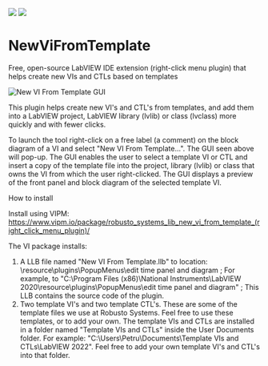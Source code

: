 <a href="https://www.vipm.io/package/robusto_systems_lib_new_vi_from_template_(right_click_menu_plugin)/"> <img src="https://www.vipm.io/package/robusto_systems_lib_new_vi_from_template_(right_click_menu_plugin)/badge.svg?metric=installs"></a> <a href="https://www.vipm.io/package/robusto_systems_lib_new_vi_from_template_(right_click_menu_plugin)/"><img src="https://www.vipm.io/package/robusto_systems_lib_new_vi_from_template_(right_click_menu_plugin)/badge.svg?metric=stars"></a>

# NewViFromTemplate
Free, open-source LabVIEW IDE extension (right-click menu plugin) that helps create new VIs and CTLs based on templates

![New VI From Template GUI](https://user-images.githubusercontent.com/34945974/201953831-3cf0f729-f0b5-44e0-b0cc-e78335555ee8.png)

This plugin helps create new VI's and CTL's from templates, and add them into a LabVIEW project, LabVIEW library (lvlib) or class (lvclass) more quickly and with fewer clicks.

To launch the tool right-click on a free label (a comment) on the block diagram of a VI and select "New VI From Template...". The GUI seen above will pop-up. The GUI enables the user to select a template VI or CTL and insert a copy of the template file into the project, library (lvlib) or class that owns the VI from which the user right-clicked. The GUI displays a preview of the front panel and block diagram of the selected template VI.

How to install

Install using VIPM: https://www.vipm.io/package/robusto_systems_lib_new_vi_from_template_(right_click_menu_plugin)/ 

The VI package installs:
1. A LLB file named "New VI From Template.llb" to location: \resource\plugins\PopupMenus\edit time panel and diagram ; For example, to "C:\Program Files (x86)\National Instruments\LabVIEW 2020\resource\plugins\PopupMenus\edit time panel and diagram" ; This LLB contains the source code of the plugin.
2. Two template VI's and two template CTL's. These are some of the template files we use at Robusto Systems. Feel free to use these templates, or to add your own. The template VIs and CTLs are installed in a folder named "Template VIs and CTLs" inside the User Documents folder. For example: "C:\Users\Petru\Documents\Template VIs and CTLs\LabVIEW 2022". Feel free to add your own template VI's and CTL's into that folder.
